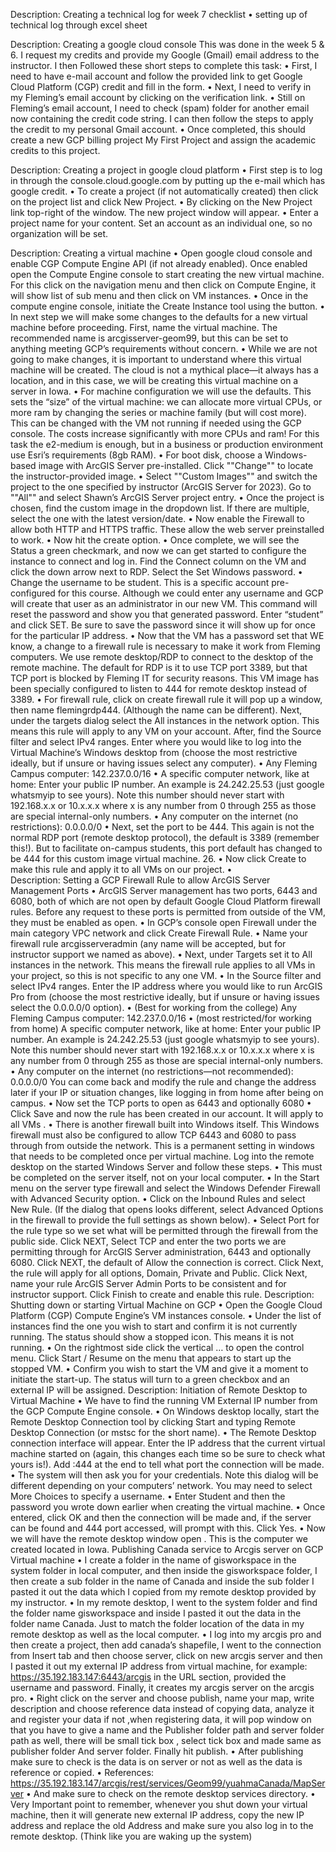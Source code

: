  Description: Creating a technical log for week 7 checklist 
•	setting up of technical log through excel sheet

Description: Creating a google cloud console 
This was done in the week 5 & 6. I request my credits and provide my Google (Gmail) email address to the instructor. I then Followed these short steps to complete this task:
•	First, I need to have e-mail account and follow the provided link to get Google Cloud Platform (CGP) credit and fill in the form.
•	Next, I need to verify in my Fleming’s email account by clicking on the verification link. 
•	Still on Fleming’s email account, I need to check (spam) folder for another email now containing the credit code string. I can then follow the steps to apply the credit to my personal Gmail account.
•	Once completed, this should create a new GCP billing project My First Project and assign the academic credits to this project.

Description: Creating a project in google cloud platform 
•	First step is to log in through the console.cloud.google.com by putting up the e-mail which has google credit. 
•	To create a project (if not automatically created) then click on the project list and click New Project. 
•	By clicking on the New Project link top-right of the window. The new project window will appear. 
•	Enter a project name for your content. Set an account as an individual one, so no organization will be set.


Description: Creating a virtual machine
•	Open google cloud console and enable CGP Compute Engine API (if not already enabled). Once enabled open the Compute Engine console to start creating the new virtual machine. For this click on the navigation menu and then click on Compute Engine, it will show list of sub menu and then click on VM instances. 
•	Once in the compute engine console, initiate the Create Instance tool using the button. 
•	In next step we will make some changes to the defaults for a new virtual machine before proceeding. First, name the virtual machine. The recommended name is arcgisserver-geom99, but this can be set to anything meeting GCP’s requirements without concern. 
•	While we are not going to make changes, it is important to understand where this virtual machine will be created. The cloud is not a mythical place—it always has a location, and in this case, we will be creating this virtual machine on a server in Iowa. 
•	For machine configuration we will use the defaults. This sets the “size” of the virtual machine: we can allocate more virtual CPUs, or more ram by changing the series or machine family (but will cost more). This can be changed with the VM not running if needed using the GCP console. The costs increase significantly with more CPUs and ram! For this task the e2-medium is enough, but in a business or production environment use Esri’s requirements (8gb RAM). 
•	For boot disk, choose a Windows-based image with ArcGIS Server pre-installed. Click ""Change"" to locate the instructor-provided image. 
•	Select ""Custom Images"" and switch the project to the one specified by instructor (ArcGIS Server for 2023). Go to ""All"" and select Shawn’s ArcGIS Server project entry. 
•	Once the project is chosen, find the custom image in the dropdown list. If there are multiple, select the one with the latest version/date. 
•	Now enable the Firewall to allow both HTTP and HTTPS traffic. These allow the web server preinstalled to work. 
•	Now hit the create option. 
•	Once complete, we will see the Status a green checkmark, and now we can get started to configure the instance to connect and log in. Find the Connect column on the VM and click the down arrow next to RDP. Select the Set Windows password. 
•	Change the username to be student. This is a specific account pre-configured for this course. Although we could enter any username and GCP will create that user as an administrator in our new VM. This command will reset the password and show you that generated password. Enter “student” and click SET. Be sure to save the password since it will show up for once for the particular IP address. 
•	Now that the VM has a password set that WE know, a change to a firewall rule is necessary to make it work from Fleming computers. We use remote desktop/RDP to connect to the desktop of the remote machine. The default for RDP is it to use TCP port 3389, but that TCP port is blocked by Fleming IT for security reasons. This VM image has been specially configured to listen to 444 for remote desktop instead of 3389.
•	For firewall rule, click on create firewall rule it will pop up a window, then name flemingrdp444. (Although the name can be different). Next, under the targets dialog select the All instances in the network option. This means this rule will apply to any VM on your account. After, find the Source filter and select IPv4 ranges. Enter where you would like to log into the Virtual Machine’s Windows desktop from (choose the most restrictive ideally, but if unsure or having issues select any computer).
•	Any Fleming Campus computer: 142.237.0.0/16 
•	A specific computer network, like at home: Enter your public IP number. An example is 24.242.25.53 (just google whatsmyip to see yours). Note this number should never start with 192.168.x.x or 10.x.x.x where x is any number from 0 through 255 as those are special internal-only numbers. 
•	Any computer on the internet (no restrictions): 0.0.0.0/0 
•	Next, set the port to be 444. This again is not the normal RDP port (remote desktop protocol), the default is 3389 (remember this!). But to facilitate on-campus students, this port default has changed to be 444 for this custom image virtual machine. 26.
•	Now click Create to make this rule and apply it to all VMs on our project.
•	
Description: Setting a GCP Firewall Rule to allow ArcGIS Server Management Ports 
•	ArcGIS Server management has two ports, 6443 and 6080, both of which are not open by default Google Cloud Platform firewall rules. Before any request to these ports is permitted from outside of the VM, they must be enabled as open.
•	In GCP’s console open Firewall under the main category VPC network and click Create Firewall Rule. • Name your firewall rule arcgisserveradmin (any name will be accepted, but for instructor support we named as above). 
•	Next, under Targets set it to All instances in the network. This means the firewall rule applies to all VMs in your project, so this is not specific to any one VM.
•	In the Source filter and select IPv4 ranges. Enter the IP address where you would like to run ArcGIS Pro from (choose the most restrictive ideally, but if unsure or having issues select the 0.0.0.0/0 option). 
•	(Best for working from the college) Any Fleming Campus computer: 142.237.0.0/16 • (most restricted/for working from home) A specific computer network, like at home: Enter your public IP number. An example is 24.242.25.53 (just google whatsmyip to see yours). Note this number should never start with 192.168.x.x or 10.x.x.x where x is any number from 0 through 255 as those are special internal-only numbers.
•	Any computer on the internet (no restrictions—not recommended): 0.0.0.0/0 You can come back and modify the rule and change the address later if your IP or situation changes, like logging in from home after being on campus.
•	Now set the TCP ports to open as 6443 and optionally 6080 
•	Click Save and now the rule has been created in our account. It will apply to all VMs . 
•	There is another firewall built into Windows itself. This Windows firewall must also be configured to allow TCP 6443 and 6080 to pass through from outside the network. This is a permanent setting in windows that needs to be completed once per virtual machine. Log into the remote desktop on the started Windows Server and follow these steps. 
•	This must be completed on the server itself, not on your local computer. 
•	In the Start menu on the server type firewall and select the Windows Defender Firewall with Advanced Security option. 
•	Click on the Inbound Rules and select New Rule. (If the dialog that opens looks different, select Advanced Options in the firewall to provide the full settings as shown below). 
•	Select Port for the rule type so we set what will be permitted through the firewall from the public side. Click NEXT, Select TCP and enter the two ports we are permitting through for ArcGIS Server administration, 6443 and optionally 6080. Click NEXT, the default of Allow the connection is correct. Click Next, the rule will apply for all options, Domain, Private and Public. Click Next, name your rule ArcGIS Server Admin Ports to be consistent and for instructor support. Click Finish to create and enable this rule.
Description: Shutting down or starting Virtual Machine on GCP 
•	Open the Google Cloud Platform (CGP) Compute Engine’s VM instances console.
•	Under the list of instances find the one you wish to start and confirm it is not currently running. The status should show a stopped icon. This means it is not running. 
•	On the rightmost side click the vertical … to open the control menu. Click Start / Resume on the menu that appears to start up the stopped VM. 
•	Confirm you wish to start the VM and give it a moment to initiate the start-up. The status will turn to a green checkbox and an external IP will be assigned.
Description: Initiation of Remote Desktop to Virtual Machine
•	We have to find the running VM External IP number from the GCP Compute Engine console. 
•	On Windows desktop locally, start the Remote Desktop Connection tool by clicking Start and typing Remote Desktop Connection (or mstsc for the short name). 
•	 The Remote Desktop connection interface will appear. Enter the IP address that the current virtual machine started on (again, this changes each time so be sure to check what yours is!). Add :444 at the end to tell what port the connection will be made. 
•	The system will then ask you for your credentials. Note this dialog will be different depending on your computers’ network. You may need to select More Choices to specify a username. 
•	Enter Student and then the password you wrote down earlier when creating the virtual machine. • Once entered, click OK and then the connection will be made and, if the server can be found and 444 port accessed, will prompt with this. Click Yes. 
•	Now we will have the remote desktop window open . This is the computer we created located in Iowa.
Publishing Canada service to Arcgis server on GCP Virtual machine
•	I create a folder in the name of gisworkspace in the system folder in local computer, and then inside the gisworkspace folder, I then create a sub folder in the name of Canada and inside the sub folder I pasted it out the data which I copied from my remote desktop provided by my instructor. 
•	In my remote desktop, I went to the system folder and find the folder name gisworkspace and inside I pasted it out the data in the folder name Canada. Just to match the folder location of the data in my remote desktop as well as the local computer. 
•	I log into my arcgis pro and then create a project, then add canada’s shapefile, I went to the connection from Insert tab and then choose server, click on new arcgis server and then I pasted it out my external IP address from virtual machine, for example: https://35.192.183.147:6443/arcgis in the URL section, provided the username and password. Finally, it creates my arcgis server on the arcgis pro. 
•	Right click on the server and choose publish, name your map, write description and choose reference data instead of copying data, analyze it and register your data if not ,when registering data, it will pop window on that you have to give a name and the Publisher folder path and server folder path as well, there will be small tick box , select tick box and made same as publisher folder And server folder. Finally hit publish. 
•	After publishing make sure to check is the data is on server or not as well as the data is reference or copied.
•	References: https://35.192.183.147/arcgis/rest/services/Geom99/yuahmaCanada/MapServer 
•	And make sure to check on the remote desktop services directory. 
•	Very Important point to remember, whenever you shut down your virtual machine, then it will generate new external IP address, copy the new IP address and replace the old Address and make sure you also log in to the remote desktop. (Think like you are waking up the system)

